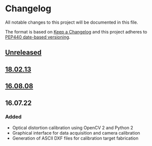 # Changelog
All notable changes to this project will be documented in this file.

The format is based on [Keep a Changelog][keep-a-changelog]
and this project adheres to [PEP440 date-based versioning][pep440-date].

[keep-a-changelog]: http://keepachangelog.com/en/1.0.0/
[pep440-date]: https://www.python.org/dev/peps/pep-0440/#support-for-date-based-version-identifiers

## [Unreleased]

## [18.02.13]

## [16.08.08]

## 16.07.22
### Added
* Optical distortion calibration using OpenCV 2 and Python 2
* Graphical interface for data acquisition and camera calibration
* Generation of ASCII DXF files for calibration target fabrication

[Unreleased]: https://github.com/gift-surg/endocal/compare/v18.02.13.dev0...HEAD
[18.02.13]: https://github.com/gift-surg/endocal/compare/v16.08.08...v18.02.13.dev0
[16.08.08]: https://github.com/gift-surg/endocal/compare/v16.07.22...v16.08.08

